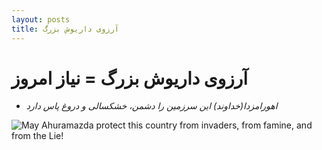 ```yaml
---
layout: posts
title: آرزوی داریوش بزرگ 
---
```

# آرزوی داریوش بزرگ = نیاز امروز
-  *اهورامزدا(خداوند) این سرزمین را دشمن، خشکسالی و دروغ پاس دارد*

![May Ahuramazda protect this country from invaders, from famine, and from the Lie! ](https://www.livius.org/site/assets/files/17518/dpd.jpg)